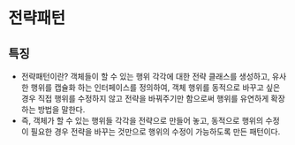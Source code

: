 # 전략패턴

## 특징
- 전략패턴이란? 객체들이 할 수 있는 행위 각각에 대한 전략 클래스를 생성하고, 유사한 행위를 캡슐화 하는 인터페이스를 정의하여, 객체 행위를 동적으로 바꾸고 싶은 경우 직접 행위를 수정하지 않고 전략을 바꿔주기만 함으로써 행위를 유연하게 확장하는 방법을 말한다.
- 즉, 객체가 할 수 있는 행위들 각각을 전략으로 만들어 놓고, 동적으로 행위의 수정이 필요한 경우 전략을 바꾸는 것만으로 행위의 수정이 가능하도록 만든 패턴이다.